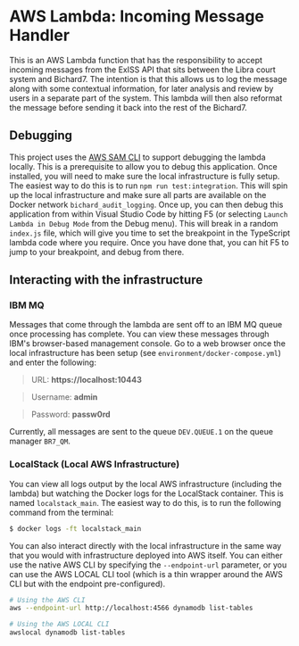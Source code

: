 # AWS Lambda: Incoming Message Handler

This is an AWS Lambda function that has the responsibility to accept incoming messages from the ExISS API that sits between the Libra court system and Bichard7. The intention is that this allows us to log the message along with some contextual information, for later analysis and review by users in a separate part of the system. This lambda will then also reformat the message before sending it back into the rest of the Bichard7.

## Debugging

This project uses the [AWS SAM CLI](https://docs.aws.amazon.com/serverless-application-model/latest/developerguide/serverless-sam-cli-install.html) to support debugging the lambda locally. This is a prerequisite to allow you to debug this application. Once installed, you will need to make sure the local infrastructure is fully setup. The easiest way to do this is to run `npm run test:integration`. This will spin up the local infrastructure and make sure all parts are available on the Docker network `bichard_audit_logging`. Once up, you can then debug this application from within Visual Studio Code by hitting F5 (or selecting `Launch Lambda in Debug Mode` from the Debug menu). This will break in a random `index.js` file, which will give you time to set the breakpoint in the TypeScript lambda code where you require. Once you have done that, you can hit F5 to jump to your breakpoint, and debug from there.

## Interacting with the infrastructure

### IBM MQ

Messages that come through the lambda are sent off to an IBM MQ queue once processing has complete. You can view these messages through IBM's browser-based management console. Go to a web browser once the local infrastructure has been setup (see `environment/docker-compose.yml`) and enter the following:

> URL: **https://localhost:10443**

> Username: **admin**

> Password: **passw0rd**

Currently, all messages are sent to the queue `DEV.QUEUE.1` on the queue manager `BR7_QM`.

### LocalStack (Local AWS Infrastructure)

You can view all logs output by the local AWS infrastructure (including the lambda) but watching the Docker logs for the LocalStack container. This is named `localstack_main`. The easiest way to do this, is to run the following command from the terminal:

```bash
$ docker logs -ft localstack_main
```

You can also interact directly with the local infrastructure in the same way that you would with infrastructure deployed into AWS itself. You can either use the native AWS CLI by specifying the `--endpoint-url` parameter, or you can use the AWS LOCAL CLI tool (which is a thin wrapper around the AWS CLI but with the endpoint pre-configured).

```bash
# Using the AWS CLI
aws --endpoint-url http://localhost:4566 dynamodb list-tables

# Using the AWS LOCAL CLI
awslocal dynamodb list-tables
```
